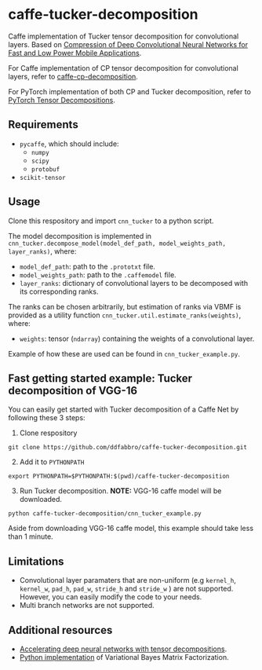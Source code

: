 # caffe-tucker-decomposition
Caffe implementation of Tucker tensor decomposition for convolutional layers. Based on [Compression of Deep Convolutional Neural Networks for Fast and Low Power Mobile Applications](https://arxiv.org/abs/1511.06530).

For Caffe implementation of CP tensor decomposition for convolutional layers, refer to [caffe-cp-decomposition](https://github.com/ddfabbro/cnn-cpd).

For PyTorch implementation of both CP and Tucker decomposition, refer to [PyTorch Tensor Decompositions](https://github.com/jacobgil/pytorch-tensor-decompositions).

## Requirements

- `pycaffe`, which should include:
    - `numpy`
    - `scipy`
    - `protobuf`
- `scikit-tensor`

## Usage

Clone this respository and import `cnn_tucker` to a python script.

The model decomposition is implemented in `cnn_tucker.decompose_model(model_def_path, model_weights_path, layer_ranks)`, where:
- `model_def_path`: path to the `.prototxt` file.
- `model_weights_path`: path to the `.caffemodel` file.
- `layer_ranks`: dictionary of convolutional layers to be decomposed with its corresponding ranks.

The ranks can be chosen arbitrarily, but estimation of ranks via VBMF is provided as a utility function `cnn_tucker.util.estimate_ranks(weights)`, where:
- `weights`: tensor (`ndarray`) containing the weights of a convolutional layer.

Example of how these are used can be found in `cnn_tucker_example.py`.

## Fast getting started example: Tucker decomposition of VGG-16

You can easily get started with Tucker decomposition of a Caffe Net by following these 3 steps:

1. Clone respository

```
git clone https://github.com/ddfabbro/caffe-tucker-decomposition.git
```

2. Add it to `PYTHONPATH`

```
export PYTHONPATH=$PYTHONPATH:$(pwd)/caffe-tucker-decomposition
```

3. Run Tucker decomposition. **NOTE:** VGG-16 caffe model will be downloaded.

```
python caffe-tucker-decomposition/cnn_tucker_example.py
```

Aside from downloading VGG-16 caffe model, this example should take less than 1 minute.

## Limitations

- Convolutional layer paramaters that are non-uniform (e.g `kernel_h`, `kernel_w`, `pad_h`, `pad_w`, `stride_h` and `stride_w` ) are not supported. However, you can easily modify the code to your needs.
- Multi branch networks are not supported.

## Additional resources

- [Accelerating deep neural networks with tensor decompositions](https://jacobgil.github.io/deeplearning/tensor-decompositions-deep-learning).
- [Python implementation](https://github.com/CasvandenBogaard/VBMF) of Variational Bayes Matrix Factorization.
